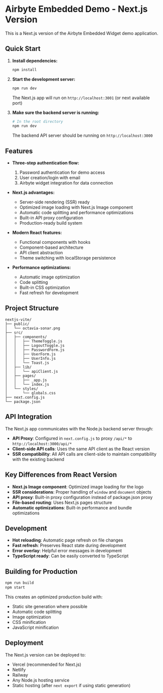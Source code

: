 # Airbyte Embedded Demo - Next.js Version

This is a Next.js version of the Airbyte Embedded Widget demo application.

## Quick Start

1. **Install dependencies:**
   ```bash
   npm install
   ```

2. **Start the development server:**
   ```bash
   npm run dev
   ```

   The Next.js app will run on `http://localhost:3001` (or next available port)

3. **Make sure the backend server is running:**
   ```bash
   # In the root directory
   npm run dev
   ```

   The backend API server should be running on `http://localhost:3000`

## Features

- **Three-step authentication flow:**
  1. Password authentication for demo access
  2. User creation/login with email
  3. Airbyte widget integration for data connection

- **Next.js advantages:**
  - Server-side rendering (SSR) ready
  - Optimized image loading with Next.js Image component
  - Automatic code splitting and performance optimizations
  - Built-in API proxy configuration
  - Production-ready build system

- **Modern React features:**
  - Functional components with hooks
  - Component-based architecture
  - API client abstraction
  - Theme switching with localStorage persistence

- **Performance optimizations:**
  - Automatic image optimization
  - Code splitting
  - Built-in CSS optimization
  - Fast refresh for development

## Project Structure

```
nextjs-vite/
├── public/
│   └── octavia-sonar.png
├── src/
│   ├── components/
│   │   ├── ThemeToggle.js
│   │   ├── LogoutToggle.js
│   │   ├── PasswordForm.js
│   │   ├── UserForm.js
│   │   ├── UserInfo.js
│   │   └── Toast.js
│   ├── lib/
│   │   └── apiClient.js
│   ├── pages/
│   │   ├── _app.js
│   │   └── index.js
│   └── styles/
│       └── globals.css
├── next.config.js
└── package.json
```

## API Integration

The Next.js app communicates with the Node.js backend server through:

- **API Proxy**: Configured in `next.config.js` to proxy `/api/*` to `http://localhost:3000/api/*`
- **Client-side API calls**: Uses the same API client as the React version
- **SSR compatibility**: All API calls are client-side to maintain compatibility with the existing backend

## Key Differences from React Version

- **Next.js Image component**: Optimized image loading for the logo
- **SSR considerations**: Proper handling of `window` and `document` objects
- **API proxy**: Built-in proxy configuration instead of package.json proxy
- **File-based routing**: Uses Next.js pages structure
- **Automatic optimizations**: Built-in performance and bundle optimizations

## Development

- **Hot reloading**: Automatic page refresh on file changes
- **Fast refresh**: Preserves React state during development
- **Error overlay**: Helpful error messages in development
- **TypeScript ready**: Can be easily converted to TypeScript

## Building for Production

```bash
npm run build
npm start
```

This creates an optimized production build with:
- Static site generation where possible
- Automatic code splitting
- Image optimization
- CSS minification
- JavaScript minification

## Deployment

The Next.js version can be deployed to:
- Vercel (recommended for Next.js)
- Netlify
- Railway
- Any Node.js hosting service
- Static hosting (after `next export` if using static generation)